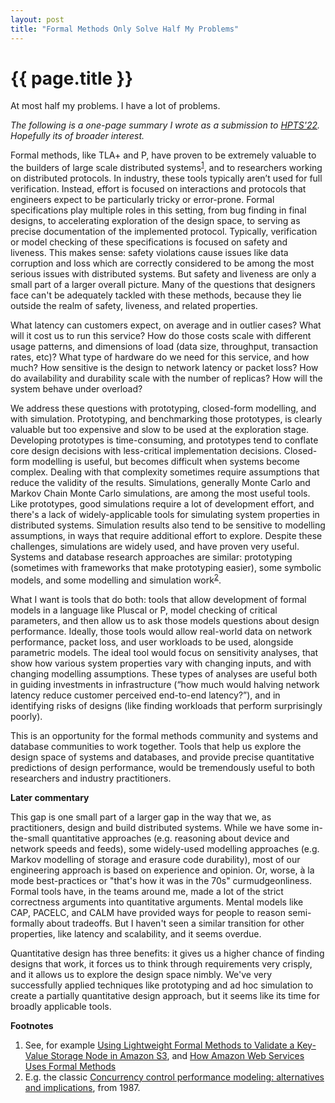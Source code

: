 ```yaml
---
layout: post
title: "Formal Methods Only Solve Half My Problems"
---
```


{{ page.title }}
================

<p class="meta">At most half my problems. I have a lot of problems.</p>

*The following is a one-page summary I wrote as a submission to [HPTS'22](http://hpts.ws/). Hopefully its of broader interest.*

Formal methods, like TLA+ and P, have proven to be extremely valuable to the builders of large scale distributed systems<sup>[1](#foot1)</sup>, and to researchers working on distributed protocols. In industry, these tools typically aren’t used for full verification. Instead, effort is focused on interactions and protocols that engineers expect to be particularly tricky or error-prone. Formal specifications play multiple roles in this setting, from bug finding in final designs, to accelerating exploration of the design space, to serving as precise documentation of the implemented protocol. Typically, verification or model checking of these specifications is focused on safety and liveness. This makes sense: safety violations cause issues like data corruption and loss which are correctly considered to be among the most serious issues with distributed systems. But safety and liveness are only a small part of a larger overall picture. Many of the questions that designers face can't be adequately tackled with these methods, because they lie outside the realm of safety, liveness, and related properties.

What latency can customers expect, on average and in outlier cases? What will it cost us to run this service? How do those costs scale with different usage patterns, and dimensions of load (data size, throughput, transaction rates, etc)? What type of hardware do we need for this service, and how much? How sensitive is the design to network latency or packet loss? How do availability and durability scale with the number of replicas? How will the system behave under overload?

We address these questions with prototyping, closed-form modelling, and with simulation. Prototyping, and benchmarking those prototypes, is clearly valuable but too expensive and slow to be used at the exploration stage. Developing prototypes is time-consuming, and prototypes tend to conflate core design decisions with less-critical implementation decisions. Closed-form modelling is useful, but becomes difficult when systems become complex. Dealing with that complexity sometimes require assumptions that reduce the validity of the results. Simulations, generally Monte Carlo and Markov Chain Monte Carlo simulations, are among the most useful tools. Like prototypes, good simulations require a lot of development effort, and there's a lack of widely-applicable tools for simulating system properties in distributed systems. Simulation results also tend to be sensitive to modelling assumptions, in ways that require additional effort to explore. Despite these challenges, simulations are widely used, and have proven very useful. Systems and database research approaches are similar: prototyping (sometimes with frameworks that make prototyping easier), some symbolic models, and some modelling and simulation work<sup>[2](#foot2)</sup>.

What I want is tools that do both: tools that allow development of formal models in a language like Pluscal or P, model checking of critical parameters, and then allow us to ask those models questions about design performance. Ideally, those tools would allow real-world data on network performance, packet loss, and user workloads to be used, alongside parametric models. The ideal tool would focus on sensitivity analyses, that show how various system properties vary with changing inputs, and with changing modelling assumptions. These types of analyses are useful both in guiding investments in infrastructure (“how much would halving network latency reduce customer perceived end-to-end latency?”), and in identifying risks of designs (like finding workloads that perform surprisingly poorly).

This is an opportunity for the formal methods community and systems and database communities to work together. Tools that help us explore the design space of systems and databases, and provide precise quantitative predictions of design performance, would be tremendously useful to both researchers and industry practitioners.

**Later commentary**

This gap is one small part of a larger gap in the way that we, as practitioners, design and build distributed systems. While we have some in-the-small quantitative approaches (e.g. reasoning about device and network speeds and feeds), some widely-used modelling approaches (e.g. Markov modelling of storage and erasure code durability), most of our engineering approach is based on experience and opinion. Or, worse, à la mode best-practices or "that's how it was in the 70s" curmudgeonliness. Formal tools have, in the teams around me, made a lot of the strict correctness arguments into quantitative arguments. Mental models like CAP, PACELC, and CALM have provided ways for people to reason semi-formally about tradeoffs. But I haven't seen a similar transition for other properties, like latency and scalability, and it seems overdue.

Quantitative design has three benefits: it gives us a higher chance of finding designs that work, it forces us to think through requirements very crisply, and it allows us to explore the design space nimbly. We've very successfully applied techniques like prototyping and ad hoc simulation to create a partially quantitative design approach, but it seems like its time for broadly applicable tools.

 **Footnotes**

 1. <a name="foot1"></a> See, for example [Using Lightweight Formal Methods to Validate a Key-Value Storage Node in Amazon S3](https://dl.acm.org/doi/10.1145/3477132.3483540), and [How Amazon Web Services Uses Formal Methods](https://cacm.acm.org/magazines/2015/4/184701-how-amazon-web-services-uses-formal-methods/fulltext)
 2. <a name="foot2"></a> E.g. the classic [Concurrency control performance modeling: alternatives and implications](https://people.eecs.berkeley.edu/~brewer/cs262/ConcControl.pdf), from 1987.

